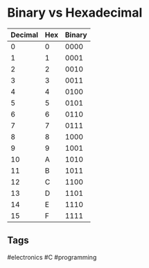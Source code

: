 # Binary vs Hexadecimal

| Decimal | Hex | Binary |
|---------|-----|--------|
| 0       | 0   | 0000   |
| 1	  | 1	| 0001	 |
| 2 	  | 2 	| 0010	 |
| 3    	  | 3   | 0011   |
| 4       | 4   | 0100   |
| 5       | 5   | 0101   |
| 6 	  | 6   | 0110   |
| 7   	  | 7   | 0111   |
| 8       | 8   | 1000   |
| 9       | 9   | 1001   |
| 10      | A   | 1010   |
| 11      | B   | 1011   |
| 12      | C   | 1100   |
| 13      | D   | 1101   |
| 14      | E   | 1110   |
| 15      | F   | 1111   |
## Tags
#electronics #C #programming
